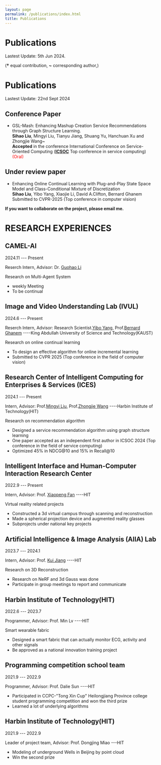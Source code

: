 ```yaml
---
layout: page
permalink: /publications/index.html
title: Publications
---
```


# Publications

Lastest Update: 5th Jun 2024.


(**†** equal contribution, **~** corresponding author,)


<!-- ## Conference Paper -->
<!-- - [Faithful Vision-Language Interpretation via Concept Bottleneck Models](https://openreview.net/forum?id=rp0EdI8X4e)
<br>**Songning Lai†**, Lijie Hu~†, Junxiao Wang, Laure Berti and Di Wang~<br> **ICLR2024** (CCF None)

- (Oral & **Best Paper Award**)[Predicting Lysine Phosphoglycerylation Sites using Bidirectional Encoder Representations with Transformers & Protein Feature Extraction and Selection](https://ieeexplore.ieee.org/abstract/document/9979871/)
<br>**Songning Lai**, Xifeng Hu, Jing Han, Chun Wang, Subhas Mukhopadhyay, Zhi Liu~ and Lan Ye~<br> 2022 15th International Congress on Image and Signal Processing, BioMedical Engineering and Informatics (**CISP-BMEI 2022**).(Tsinghua B)

- [Shared and private information learning in multimodal sentiment analysis with deep modal alignment and self-supervised multi-task learning](https://arxiv.org/pdf/2305.08473)
<br>**Songning Lai†**, Jiakang Li†, Guinan Guo, Xifeng Hu, Yulong Li, Yuan Tan, Zichen Song, Yutong Liu, Zhaoxia Ren~, Chun Wang~, Danmin Miao~ and Zhi Liu~<br> **IJCNN2024** (CCF C) -->

<!-- ## Journal -->

<!-- - Multimodal Sentiment Analysis: A Survey. [[pdf]](https://www.sciencedirect.com/science/article/abs/pii/S0141938223001968) <br>**Songning Lai**, Haoxuan Xu, Xifeng Hu, Zhaoxia Ren~ and Zhi Liu~<br>
**Accepted** in the journal **Displays**(JCR Q1(IF:4.3)).

- Cross-domain car detection model with integrated convolutional block attention mechanism. [[pdf]](https://www.sciencedirect.com/science/article/pii/S0262885623002081) <br>Haoxuan Xu†, **Songning Lai†** and Yang Yang~<br>
**Accepted** in the journal **Image and Vision Computing** (JCR Q1(IF:4.7) CCF C). -->

# Publications
Lastest Update: 22nd Sept 2024

## Conference Paper
- GSL-Mash: Enhancing Mashup Creation Service Recommendations through Graph Structure Learning. <br>**Sihao Liu**, Mingyi Liu, Tianyu Jiang, Shuang Yu, Hanchuan Xu and Zhongjie Wang~<br>
**Accepted** in the conference International Conference on Service-Oriented Computing ([**ICSOC**](https://icsoc2024.redcad.tn/)  Top conference in service computing) <font color="red">(Oral) </font>

## Under review paper
- Enhancing Online Continual Learning with Plug-and-Play State Space Model and Class-Conditional Mixture of Discretization <br>**Sihao Liu**, Yibo Yang, Xiaojie Li, David A.Clifton, Bernard Ghanem <br> Submitted to CVPR-2025 (Top conference in computer vision)



**If you want to collaborate on the project, please email me.**





#  RESEARCH EXPERIENCES

## CAMEL-AI

2024.11 --- Present

Reserch Intern, Advisor: Dr. [Guohao Li](https://ghli.org/)

Research on Multi-Agent System
- weekly Meeting
- To be continual

## Image and Video Understanding Lab (IVUL)

2024.6 --- Present

Reserch Intern, Advisor: Research Scientist.[Yibo Yang](https://iboing.github.io/), Prof.[Bernard Ghanem](https://www.bernardghanem.com/) ----King Abdullah University of Science and Technology(KAUST)

Research on online continual learning
- To design an effective algorithm for online incremental learning
- Submitted to CVPR 2025 (Top conference in the field of computer vision)

## Research Center of Intelligent Computing for Enterprises & Services (ICES)

2024.1 --- Present

Intern, Advisor: Prof.[Mingyi Liu](https://homepage.hit.edu.cn/lmy), Prof.[Zhongjie Wang](https://homepage.hit.edu.cn/rainy) ----Harbin Institute of Technology(HIT)

Research on recommendation algorithm
- Designed a service recommendation algorithm using graph structure learning
- One paper accepted as an independent first author in ICSOC 2024 (Top conference in the field of
service computing)
- Optimized 45% in NDCG@10 and 15% in Recall@10

## Intelligent Interface and Human-Computer Interaction Research Center

2022.9 --- Present

Intern, Advisor: Prof. [Xiaopeng Fan](https://homepage.hit.edu.cn/xiaopengfan) ----HIT

Virtual reality related projects
- Constructed a 3d virtual campus through scanning and reconstruction
- Made a spherical projection device and augmented reality glasses
- Subprojects under national key projects


## Artificial Intelligence & Image Analysis (AIIA) Lab

2023.7 --- 2024.1

Intern, Advisor: Prof. [Kui Jiang](https://homepage.hit.edu.cn/jiangkui) ----HIT

Research on 3D Reconstruction
- Research on NeRF and 3d Gauss was done
- Participate in group meetings to report and communicate

  
## Harbin Institute of Technology(HIT)

2022.6 --- 2023.7

Programmer, Advisor: Prof. Min Lv ----HIT

Smart wearable fabric
- Designed a smart fabric that can actually monitor ECG, activity and other signals
- Be approved as a national innovation training project


## Programming competition school team

2021.9 --- 2022.9

Programmer, Advisor: Prof. Dalie Sun ----HIT

- Participated in CCPC-"Tong Xin Cup" Heilongjiang Province college student programming competition and won the third prize
- Learned a lot of underlying algorithms


## Harbin Institute of Technology(HIT)

2021.9 --- 2022.9

Leader of project team, Advisor: Prof. Dongjing Miao ---HIT

- Modeling of underground Wells in Beijing by point cloud
- Win the second prize


